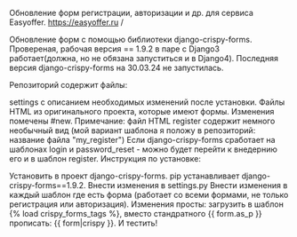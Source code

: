 Обновление форм регистрации, авторизации и др. для сервиса Easyoffer. https://easyoffer.ru /

Обновление форм с помощью библиотеки django-crispy-forms. Провереная, рабочая версия == 1.9.2 в паре с Django3 работает(должна, но не обязана запуститься и в Django4). Последняя версия django-crispy-forms на 30.03.24 не запустилась.

Репозиторий содержит файлы:

settings с описанием необходимых изменений после установки.
Файлы HTML из оригинального проекта, которые имеют формы. Изменения помечены #new. Примечание: файл HTML register содержит немного необычный вид (мой вариант шаблона я положу в репозиторий: название файла "my_register") Если django-crispy-forms сработает на шаблонах login и password_reset - можно будет перейти к внедернию его и в шаблон register.
Инструкция по установке:

Установить в проект django-crispy-forms. pip устанавливает django-crispy-forms==1.9.2.
Внести изменения в settings.py
Внести изменения в каждый шаблон где есть форма (работает со всеми формами, не только регистрация или авторизация). Изменения просты: загрузить в шаблон {% load crispy_forms_tags %}, вместо стандратного {{ form.as_p }} прописать: {{ form|crispy }}.
И тестить!
